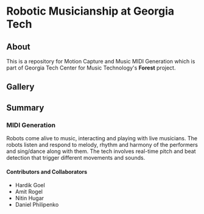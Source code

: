 # Robotic Musicianship at Georgia Tech

## About
This is a repository for Motion Capture and Music MIDI Generation which is part of Georgia Tech Center for Music Technology's **Forest** project.

## Gallery

## Summary

### MIDI Generation

Robots come alive to music, interacting and playing with live musicians. The robots listen and respond to melody, rhythm and harmony of the performers and sing/dance along with them. The tech involves real-time pitch and beat detection that trigger different movements and sounds.

#### Contributors and Collaborators
* Hardik Goel
*  Amit Rogel
* Nitin Hugar
* Daniel Philipenko
